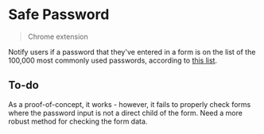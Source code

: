# Safe Password
> Chrome extension

Notify users if a password that they've entered in a form is on the list of the 100,000 most commonly used passwords, according to [this list](https://github.com/danielmiessler/SecLists/blob/master/Passwords/Common-Credentials/10-million-password-list-top-100000.txt).

## To-do

As a proof-of-concept, it works - however, it fails to properly check forms where the password input is not a direct child of the form. Need a more robust method for checking the form data.
